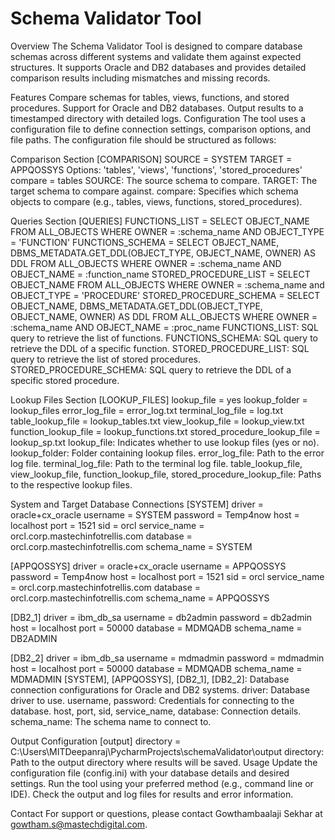 # Schema Validator Tool

Overview
The Schema Validator Tool is designed to compare database schemas across different systems and validate them against expected structures. It supports Oracle and DB2 databases and provides detailed comparison results including mismatches and missing records.

Features
Compare schemas for tables, views, functions, and stored procedures.
Support for Oracle and DB2 databases.
Output results to a timestamped directory with detailed logs.
Configuration
The tool uses a configuration file to define connection settings, comparison options, and file paths. The configuration file should be structured as follows:

Comparison Section
[COMPARISON]
SOURCE = SYSTEM
TARGET = APPQOSSYS
Options: 'tables', 'views', 'functions', 'stored_procedures'
compare = tables
SOURCE: The source schema to compare.
TARGET: The target schema to compare against.
compare: Specifies which schema objects to compare (e.g., tables, views, functions, stored_procedures).

Queries Section
[QUERIES]
FUNCTIONS_LIST = SELECT OBJECT_NAME FROM ALL_OBJECTS WHERE OWNER = :schema_name AND OBJECT_TYPE = 'FUNCTION'
FUNCTIONS_SCHEMA = SELECT OBJECT_NAME, DBMS_METADATA.GET_DDL(OBJECT_TYPE, OBJECT_NAME, OWNER) AS DDL FROM ALL_OBJECTS WHERE OWNER = :schema_name AND OBJECT_NAME = :function_name
STORED_PROCEDURE_LIST = SELECT OBJECT_NAME FROM ALL_OBJECTS WHERE OWNER = :schema_name and OBJECT_TYPE = 'PROCEDURE'
STORED_PROCEDURE_SCHEMA = SELECT OBJECT_NAME, DBMS_METADATA.GET_DDL(OBJECT_TYPE, OBJECT_NAME, OWNER) AS DDL FROM ALL_OBJECTS WHERE OWNER = :schema_name AND OBJECT_NAME = :proc_name
FUNCTIONS_LIST: SQL query to retrieve the list of functions.
FUNCTIONS_SCHEMA: SQL query to retrieve the DDL of a specific function.
STORED_PROCEDURE_LIST: SQL query to retrieve the list of stored procedures.
STORED_PROCEDURE_SCHEMA: SQL query to retrieve the DDL of a specific stored procedure.

Lookup Files Section
[LOOKUP_FILES]
lookup_file = yes
lookup_folder = lookup_files
error_log_file = error_log.txt
terminal_log_file = log.txt
table_lookup_file = lookup_tables.txt
view_lookup_file = lookup_view.txt
function_lookup_file = lookup_functions.txt
stored_procedure_lookup_file = lookup_sp.txt
lookup_file: Indicates whether to use lookup files (yes or no).
lookup_folder: Folder containing lookup files.
error_log_file: Path to the error log file.
terminal_log_file: Path to the terminal log file.
table_lookup_file, view_lookup_file, function_lookup_file, stored_procedure_lookup_file: Paths to the respective lookup files.

System and Target Database Connections
[SYSTEM]
driver = oracle+cx_oracle
username = SYSTEM
password = Temp4now
host = localhost
port = 1521
sid = orcl
service_name = orcl.corp.mastechinfotrellis.com
database = orcl.corp.mastechinfotrellis.com
schema_name = SYSTEM

[APPQOSSYS]
driver = oracle+cx_oracle
username = APPQOSSYS
password = Temp4now
host = localhost
port = 1521
sid = orcl
service_name = orcl.corp.mastechinfotrellis.com
database = orcl.corp.mastechinfotrellis.com
schema_name = APPQOSSYS

[DB2_1]
driver = ibm_db_sa
username = db2admin
password = db2admin
host = localhost
port = 50000
database = MDMQADB
schema_name = DB2ADMIN

[DB2_2]
driver = ibm_db_sa
username = mdmadmin
password = mdmadmin
host = localhost
port = 50000
database = MDMQADB
schema_name = MDMADMIN
[SYSTEM], [APPQOSSYS], [DB2_1], [DB2_2]: Database connection configurations for Oracle and DB2 systems.
driver: Database driver to use.
username, password: Credentials for connecting to the database.
host, port, sid, service_name, database: Connection details.
schema_name: The schema name to connect to.

Output Configuration
[output]
directory = C:\\Users\\MITDeepanraj\\PycharmProjects\\schemaValidator\\output
directory: Path to the output directory where results will be saved.
Usage
Update the configuration file (config.ini) with your database details and desired settings.
Run the tool using your preferred method (e.g., command line or IDE).
Check the output and log files for results and error information.

Contact
For support or questions, please contact Gowthambaalaji Sekhar at gowtham.s@mastechdigital.com.
